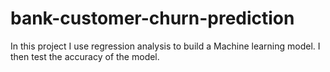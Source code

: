 # bank-customer-churn-prediction
In this project I use regression analysis to build a Machine learning model. I then test the accuracy of the model.
